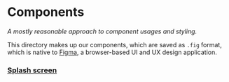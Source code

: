 # Components

_A mostly reasonable approach to component usages and styling._

This directory makes up our components, which are saved as `.fig` format, which is native to [Figma](https://www.figma.com/), a browser-based UI and UX design application.

### [Splash screen](./splash-screen)
